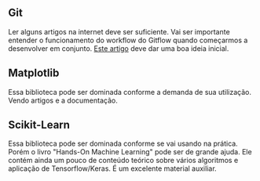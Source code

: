 ## Git

Ler alguns artigos na internet deve ser suficiente. Vai ser importante entender o funcionamento do workflow do Gitflow quando começarmos a desenvolver em conjunto. [Este artigo](https://www.atlassian.com/git/tutorials/comparing-workflows/gitflow-workflow#:~:text=The%20overall%20flow%20of%20Gitflow,branch%20is%20created%20from%20develop&text=When%20a%20feature%20is%20complete%20it%20is%20merged%20into%20the,merged%20into%20develop%20and%20main) deve dar uma boa ideia inicial.

## Matplotlib

Essa biblioteca pode ser dominada conforme a demanda de sua utilização. Vendo artigos e a documentação.

## Scikit-Learn

Essa biblioteca pode ser dominada conforme se vai usando na prática. Porém o livro "Hands-On Machine Learning" pode ser de grande ajuda. Ele contém ainda um pouco de conteúdo teórico sobre vários algoritmos e aplicação de Tensorflow/Keras. É um excelente material auxiliar.
